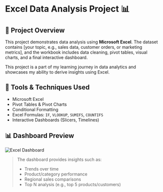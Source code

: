 # Excel Data Analysis Project 📊

## 📁 Project Overview
This project demonstrates data analysis using **Microsoft Excel**. The dataset contains [your topic, e.g., sales data, customer orders, or marketing metrics], and the workbook includes data cleaning, pivot tables, visual charts, and a final interactive dashboard.

This project is a part of my learning journey in data analytics and showcases my ability to derive insights using Excel.

## 🧰 Tools & Techniques Used
- Microsoft Excel
- Pivot Tables & Pivot Charts
- Conditional Formatting
- Excel Formulas: `IF`, `VLOOKUP`, `SUMIFS`, `COUNTIFS`
- Interactive Dashboards (Slicers, Timelines)

## 📊 Dashboard Preview

![Excel Dashboard](screenshots/dashboard.png)

> The dashboard provides insights such as:
> - Trends over time
> - Product/category performance
> - Regional sales comparisons
> - Top N analysis (e.g., top 5 products/customers)

